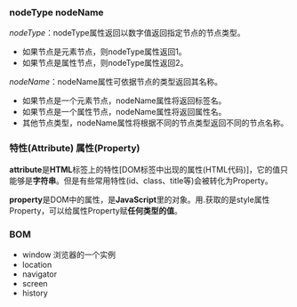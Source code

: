### nodeType nodeName
*nodeType*：nodeType属性返回以数字值返回指定节点的节点类型。

* 如果节点是元素节点，则nodeType属性返回1。
* 如果节点是属性节点，则nodeType属性返回2。

*nodeName*：nodeName属性可依据节点的类型返回其名称。
* 如果节点是一个元素节点，nodeName属性将返回标签名。
* 如果节点是一个属性节点，nodeName属性将返回属性名。
* 其他节点类型，nodeName属性将根据不同的节点类型返回不同的节点名称。

### 特性(Attribute) 属性(Property)
**attribute**是**HTML**标签上的特性[DOM标签中出现的属性(HTML代码)]，它的值只能够是**字符串**。但是有些常用特性(id、class、title等)会被转化为Property。

**property**是DOM中的属性，是**JavaScript**里的对象。用.获取的是style属性Property，可以给属性Property赋**任何类型的值**。

### BOM
* window
浏览器的一个实例
* location
* navigator
* screen
* history


